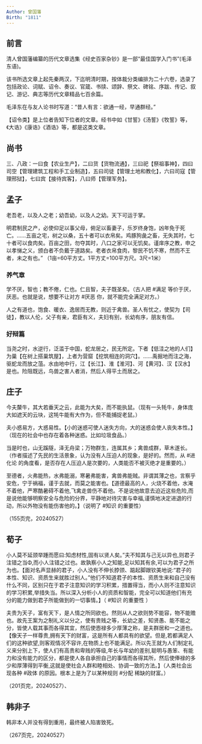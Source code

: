 ```yaml
---
Author: 曾国藩
Birth: "1811"
---
```

## 前言

清人曾国藩编纂的历代文章选集《经史百家杂钞》是一部“最佳国学入门书”(毛泽东语)。

该书所选文章上起先秦两汉，下迄明清时期，按体裁分类编排为二十六卷，选录了包括政论、词赋、诏令、奏议、官箴、书牍、颂辞、祭文、碑铭、序跋、传记、叙记、游记、典志等历代文章精品七百余篇。

毛泽东在与友人论书时写道：“昔人有言：欲通一经，早通群经。”

【诏令类】是上位者告知下位者的文章。经书中如《甘誓》《汤誓》《牧誓》等，《大诰》《康诰》《酒诰》等，都是这类文章。

## 尚书

三、八政：一曰食【农业生产】，二曰货【货物流通】，三曰祀【祭祖事神】，四曰司空【管理建筑工程和手工业制造】，五曰司徒【管理土地和教化】，六曰司寇【管理邢狱】，七曰宾【接待宾客】，八曰师【管理军务】。

## 孟子

老吾老，以及人之老；幼吾幼，以及人之幼。天下可运于掌。

明君制民之产，必使仰足以事父母，俯足以畜妻子，乐岁终身饱，凶年免于死亡。……五亩之宅，树之以桑，五十者可以衣帛矣。鸡豚狗彘之畜，无失其时，七十者可以食肉矣。百亩之田，勿夺其时，八口之家可以无饥矣。谨庠序之教，申之以孝悌之义，颁白者不负戴于道路矣。老者衣帛食肉，黎民不饥不寒，然而不王者，未之有也。”
（1亩=60平方丈。1平方丈=100平方尺。3尺=1米）

### 养气章

学不厌，智也；教不倦，仁也。仁且智，夫子既圣矣。（古人把 #满足 等价于厌，厌恶。也就是说，想要不让对方 #厌恶 你，就不能完全满足对方。）

人之有道也，饱食、暖衣、逸居而无教，则近于禽兽。圣人有忧之，使契为【司徒】，教以人伦，父子有亲，君臣有义，夫妇有别，长幼有序，朋友有信。

### 好辩篇

当尧之时，水逆行，泛滥于中国，蛇龙居之，民无所定。下者【低洼之地的人们】为巢【在树上搭巢筑屋】，上者为营窟【挖筑相连的洞穴】。……禹掘地而注之海，驱蛇龙而放之菹。水由地中行，江【长江】、淮【淮河】、河【黄河】、汉【汉水】是也。险阻既远，鸟兽之害人者消，然后人得平土而居之。

## 庄子

今夫斄牛，其大若垂天之云，此能为大矣，而不能执鼠。（现有一头牦牛，身体庞大如遮天的云块，这牦牛能有大作为，但不能捕捉老鼠。）

夫小惑易方，大惑易性。【小的迷惑可使人迷失方向，大的迷惑会使人丧失本性。】（现在的社会中也存在着各种迷惑。比如垃圾食品。）

当是时也，山无蹊隧，泽无舟梁；万物群生，连属其乡；禽兽成群，草木遂长。（作者描述了先民的生活景象，认为没有人压迫人的现象，是好的。然而，从 #进化论 的角度看，是否存在人压迫人是次要的，人类能否不被灭绝才是重要的。）

至德者，火弗能热，水弗能溺，寒暑弗能害，禽兽弗能贼。非谓其薄之也，言察乎安危，宁于祸福，谨于去就，而莫之能害也。【道德最高的人，火烧不着他，水淹不着他，严寒酷暑碍不着他,飞禽走兽伤不着他。不是说他故意去迫近这些危险,而是说他能够明察安全与危险的分界，平静地对待灾害与幸福,谨慎地决定进退的行动，所以外物没有能伤害他的。】（说明了 #知识 的重要性）

（155页完，20240527）

## 荀子

小人莫不延颈举踵而愿曰:知虑材性,固有以贤人矣。”夫不知其与己无以异也,则君子注错之当Φ,而小人注错之过也。故孰察小人之知能,足以知其有余,可以为君子之所为也。【面对名声显赫的君子，小人没有不伸长脖颈、踮起脚跟钦美地说:“君子的本性、知识、资质生来就胜过别人。”他们不知道君子的本性、资质生来和自己没有什么不同，区别只在于君子注意知识的学习积累，措置得当，而小人则不注意知识的学习积累,举措失当。所以深入分析小人的资质和智能，完全可以知道他们有充分的能力做到君子所能做到的一切事情。】（ #知识 的重要性 ）

夫贵为天子，富有天下，是人情之所同欲也。然则从人之欲则势不能容，物不能赡也。故先王案为之制礼义以分之，使有贵贱之等，长幼之差，知贤愚、能不能之分，皆使人载其事而各得其宜，然后使悫禄多少厚薄之称，是夫群居和一之道也。【像天子一样尊贵,拥有天下的财富，这是所有人都具有的欲望。但是,若都满足人们的这种欲望,则客观情况不容许,在物质上也不能满足。所以先王就为人们制定礼义来分别上下，使人们有高贵和卑贱的等级,年长与年幼的差别,聪明与愚笨、有能力和没有能力的区分，都是使人各自承担自己的事情而各得其所，然后使俸禄的多少和厚薄得到平衡,这就是使社会人群和睦相处、协调一致的方法。】（人类社会出现各种 #政体 的原因。根本上是为了以某种规则 #分配 稀缺的财富。）

（201页完，20240527）、

## 韩非子

韩非本人并没有得到重用，最终被人陷害致死。

（267页完，20240527）